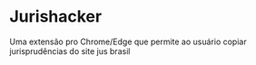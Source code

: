 # Jurishacker
Uma extensão pro Chrome/Edge que permite ao usuário copiar jurisprudências do site jus brasil
